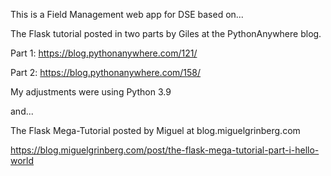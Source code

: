 This is a Field Management web app for DSE based on...

The Flask tutorial posted in two parts by Giles at the PythonAnywhere blog.

Part 1: https://blog.pythonanywhere.com/121/

Part 2: https://blog.pythonanywhere.com/158/

My adjustments were using Python 3.9

and...

The Flask Mega-Tutorial posted by Miguel at blog.miguelgrinberg.com

https://blog.miguelgrinberg.com/post/the-flask-mega-tutorial-part-i-hello-world